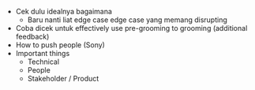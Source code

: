 - Cek dulu idealnya bagaimana
	- Baru nanti liat edge case edge case yang memang disrupting
- Coba dicek untuk effectively use pre-grooming to grooming (additional feedback)
- How to push people (Sony)
- Important things
	- Technical
	- People
	- Stakeholder / Product